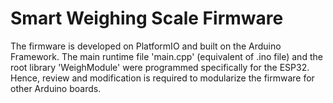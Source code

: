 # Smart Weighing Scale Firmware 
The firmware is developed on PlatformIO and built on the Arduino Framework. The main runtime file 'main.cpp' (equivalent of .ino file) and the root library 'WeighModule' were programmed specifically for the ESP32. Hence, review and modification is required to modularize the firmware for other Arduino boards.
